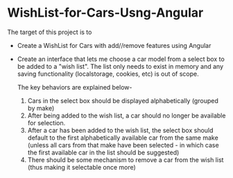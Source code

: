 # WishList-for-Cars-Usng-Angular
The target of this  project is to

- Create a WishList for Cars with add//remove features using Angular
- Create an interface that lets me choose a car model from a select box to be added to a "wish list". 
  The list only needs to exist in memory and any saving functionality (localstorage, cookies, etc) is out of scope. 
  
  The key behaviors are explained below-

    1. Cars in the select box should be displayed alphabetically (grouped by make)
    2. After being added to the wish list, a car should no longer be available for selection.
    3. After a car has been added to the wish list, the select box should default to the first alphabetically 
      available car from the same make 
      (unless all cars from that make have been selected - in which case the first available car in the list should be 
      suggested)
    4. There should be some mechanism to remove a car from the wish list (thus making it selectable once more)
   
